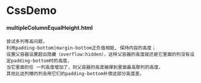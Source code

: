 # CssDemo

#### multipleColumnEqualHeight.html
```
尝试多列等高问题，
利用padding-bottom|margin-bottom正负值相抵, 保持内容的高度；
设置父容器设置超出隐藏（overflow:hidden），这样父容器的高度就还是它里面的列没有设定padding-bottom时的高度，
当它里面的任 一列高度增加了，则父容器的高度被撑到里面最高那列的高度，
其他比这列矮的列会用它们的padding-bottom补偿这部分高度差。
```
